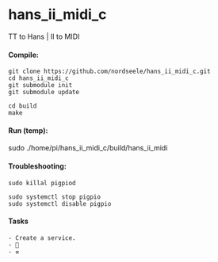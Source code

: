 # hans_ii_midi_c

TT to Hans | II to MIDI

#### Compile:

    git clone https://github.com/nordseele/hans_ii_midi_c.git
    cd hans_ii_midi_c
    git submodule init
    git submodule update

    cd build
    make

#### Run (temp):

sudo ./home/pi/hans_ii_midi_c/build/hans_ii_midi

#### Troubleshooting: 

    sudo killal pigpiod 

    sudo systemctl stop pigpio
    sudo systemctl disable pigpio

#### Tasks

    - Create a service. 
    - 🧹
    - ⚒